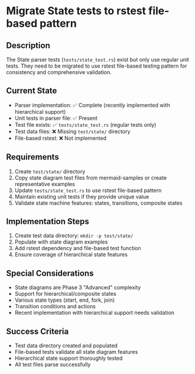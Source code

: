 # Migrate State tests to rstest file-based pattern

## Description
The State parser tests (`tests/state_test.rs`) exist but only use regular unit tests. They need to be migrated to use rstest file-based testing pattern for consistency and comprehensive validation.

## Current State
- Parser implementation: ✅ Complete (recently implemented with hierarchical support)
- Unit tests in parser file: ✅ Present
- Test file exists: ✅ `tests/state_test.rs` (regular tests only)
- Test data files: ❌ Missing `test/state/` directory
- File-based rstest: ❌ Not implemented

## Requirements
1. Create `test/state/` directory
2. Copy state diagram test files from mermaid-samples or create representative examples
3. Update `tests/state_test.rs` to use rstest file-based pattern
4. Maintain existing unit tests if they provide unique value
5. Validate state machine features: states, transitions, composite states

## Implementation Steps
1. Create test data directory: `mkdir -p test/state/`
2. Populate with state diagram examples
3. Add rstest dependency and file-based test function
4. Ensure coverage of hierarchical state features

## Special Considerations
- State diagrams are Phase 3 "Advanced" complexity
- Support for hierarchical/composite states
- Various state types (start, end, fork, join)
- Transition conditions and actions
- Recent implementation with hierarchical support needs validation

## Success Criteria
- Test data directory created and populated
- File-based tests validate all state diagram features
- Hierarchical state support thoroughly tested
- All test files parse successfully